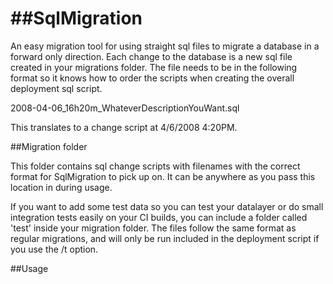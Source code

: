 ##SqlMigration
============

An easy migration tool for using straight sql files to migrate a database in a forward only direction.  Each change to the database is a new sql file created in your migrations folder.  The file needs to be in the following format so it knows how to order the scripts when creating the overall deployment sql script.  

2008-04-06_16h20m_WhateverDescriptionYouWant.sql  

This translates to a change script at 4/6/2008 4:20PM.

##Migration folder

This folder contains sql change scripts with filenames with the correct format for SqlMigration to pick up on.  It can be anywhere as you pass this location in during usage.  

If you want to add some test data so you can test your datalayer or do small integration tests easily on your CI builds, you can include a folder called 'test' inside your migration folder.  The files follow the same format as regular migrations, and will only be run included in the deployment script if you use the /t option.

##Usage


